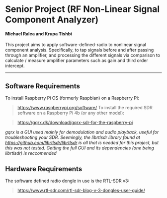 # Senior Project (RF Non-Linear Signal Component Analyzer)
#### Michael Ralea and Krupa Tishbi

This project aims to apply software-defined-radio to nonlinear signal component analysis. Specifically, to tap signals before and after passing through an amplifier, and processing the different signals via comparison to calculate / measure amplifier parameters such as gain and third order intercept.
***
## Software Requirements
To install Raspberry Pi OS (formerly Raspbian) on a Raspberry Pi:

> https://www.raspberrypi.org/software/
To install the required SDR software on a Raspberry Pi 4b (or any other model):

> https://gqrx.dk/download/gqrx-sdr-for-the-raspberry-pi

_gqrx is a GUI used mainly for demodulation and audio playback, useful for troubleshooting your SDR. Seemingly, the librtlsdr library found at https://github.com/librtlsdr/librtlsdr is all that is needed for this project, but this was not tested. Getting the full GUI and its dependencies (one being librtlsdr) is reccomended_

## Hardware Requirements
The software defined radio dongle in use is the RTL-SDR v3: 

> https://www.rtl-sdr.com/rtl-sdr-blog-v-3-dongles-user-guide/
